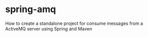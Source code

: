 spring-amq
==========

How to create a standalone project for consume messages from a ActiveMQ server using Spring and Maven

